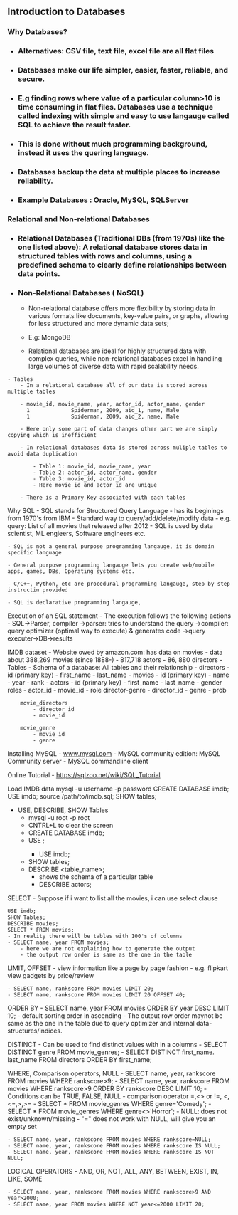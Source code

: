 ## Introduction to Databases
### Why Databases?
- ### Alternatives: CSV file, text file, excel file are all flat files
- ### Databases make our life simpler, easier, faster, reliable, and secure.
- ### E.g finding rows where value of a particular column>10 is time consuming in flat files. Databases use a technique called indexing with simple and easy to use langauge called SQL to achieve the result faster.
- ### This is done without much programming background, instead it uses the quering language.
- ### Databases backup the data at multiple places to increase reliability.
- ### Example Databases : Oracle, MySQL, SQLServer

### Relational and Non-relational Databases
   - ###  Relational Databases (Traditional DBs (from 1970s) like the one listed above): A relational database stores data in structured tables with rows and columns, using a predefined schema to clearly define relationships between data points.
        
   - ### Non-Relational Databases ( NoSQL)
      -  Non-relational database offers more flexibility by storing data in various formats like documents, key-value pairs, or graphs, allowing for less structured and more dynamic data sets;
      -   E.g: MongoDB
        
      - Relational databases are ideal for highly structured data with complex queries, while non-relational 
          databases excel in handling large volumes of diverse data with rapid scalability needs.

    - Tables
        - In a relational database all of our data is stored across multiple tables

        - movie_id, movie_name, year, actor_id, actor_name, gender
          1             Spiderman, 2009, aid_1, name, Male
          1             Spiderman, 2009, aid_2, name, Male

        - Here only some part of data changes other part we are simply copying which is inefficient

        - In relational databases data is stored across muliple tables to avoid data duplication

            - Table 1: movie_id, movie_name, year
            - Table 2: actor_id, actor_name, gender
            - Table 3: movie_id, actor_id
            - Here movie_id and actor_id are unique

        - There is a Primary Key associated with each tables

Why SQL
    - SQL stands for Structured Query Language
        - has its beginings from 1970's from IBM
        - Standard way to query/add/delete/modify data
        - e.g. query: List of all movies that released after 2012
        - SQL is used by data scientist, ML engieers, Software engineers etc.
    
    - SQL is not a general purpose programming langauge, it is domain specific language

    - General purpose programming langauge lets you create web/mobile apps, games, DBs, Operating systems etc.

    - C/C++, Python, etc are procedural programming langauge, step by step instructin provided

    - SQL is declarative programming langauge,


Execution of an SQL statement
    - The execution follows the following actions
    - SQL->Parser, compiler 
         ->parser: tries to understand the query
         ->compiler: query optimizer (optimal way to execute) & generates code
         ->query executer->DB->results

IMDB dataset
    - Website owed by amazon.com: has data on movies
    - data about 388,269 movies (since 1888-)
    - 817,718 actors
    - 86, 880 directors
    - Tables
    - Schema of a database: All tables and their relationship
        - directors
            - id (primary key)
            - first_name
            - last_name
        - movies
            - id (primary key)
            - name
            - year
            - rank
        - actors
            - id (primary key)
            - first_name
            - last_name
            - gender
        roles
            - actor_id
            - movie_id
            - role
        director-genre
            - director_id
            - genre
            - prob

        movie_directors
            - director_id
            - movie_id

        movie_genre
            - movie_id
            - genre


Installing MySQL
    - www.mysql.com
        - MySQL community edition: MySQL Community server
        - MySQL commandline client

Online Tutorial
    - https://sqlzoo.net/wiki/SQL_Tutorial


Load IMDB data
    mysql -u username -p password
    CREATE DATABASE imdb;
    USE imdb;
    source /path/to/imdb.sql;
    SHOW tables;


- USE, DESCRIBE, SHOW Tables
    - mysql -u root -p root
    - CNTRL+L to clear the screen
    - CREATE DATABASE imdb;
    - USE <DB NAME>;
        - USE imdb;
    - SHOW tables;
    - DESCRIBE <table_name>;
        - shows the schema of a particular table
        - DESCRIBE actors;


SELECT
    - Suppose if i want to list all the movies, i can use select clause 

    USE imdb;
    SHOW Tables;
    DESCRIBE movies;
    SELECT * FROM movies;
    - In reality there will be tables with 100's of columns
    - SELECT name, year FROM movies;
        - here we are not explaining how to generate the output
        - the output row order is same as the one in the table


LIMIT, OFFSET
    -  view information like a page by page fashion
        - e.g. flipkart view gadgets by price/review

    - SELECT name, rankscore FROM movies LIMIT 20;
    - SELECT name, rankscore FROM movies LIMIT 20 OFFSET 40;


ORDER BY
    - SELECT name, year FROM movies ORDER BY year DESC LIMIT 10;
    - default sorting order in ascending
    - The output row order maynot be same as the one in the table due to
    query optimizer and internal data-structures/indices.


DISTINCT
    - Can be used to find distinct values with in a columns
    - SELECT DISTINCT genre FROM movie_genres;
    - SELECT DISTINCT first_name. last_name FROM directors ORDER BY first_name;


WHERE, Comparison operators, NULL
    - SELECT name, year, rankscore FROM movies WHERE rankscore>9;
    - SELECT name, year, rankscore
      FROM movies
      WHERE rankscore>9
      ORDER BY rankscore DESC
      LIMIT 10;
    - Conditions can be TRUE, FALSE, NULL
    - comparison operator =,<> or !=, <,<=,>,>=
    - SELECT * FROM movie_genres WHERE genre='Comedy';
    - SELECT * FROM movie_genres WHERE genre<>'Horror';
    - NULL: does not exist/unknown/missing
    - "=" does not work with NULL, will give you an empty set


    - SELECT name, year, rankscore FROM movies WHERE rankscore=NULL;
    - SELECT name, year, rankscore FROM movies WHERE rankscore IS NULL;
    - SELECT name, year, rankscore FROM movies WHERE rankscore IS NOT NULL;


LOGICAL OPERATORS
    - AND, OR, NOT, ALL, ANY, BETWEEN, EXIST, IN, LIKE, SOME

    
    - SELECT name, year, rankscore FROM movies WHERE rankscore>9 AND year>2000;
    - SELECT name, year FROM movies WHERE NOT year<=2000 LIMIT 20;
